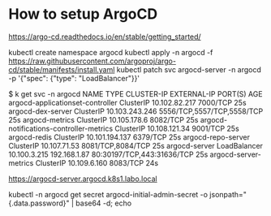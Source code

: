 # How to setup ArgoCD

https://argo-cd.readthedocs.io/en/stable/getting_started/

kubectl create namespace argocd
kubectl apply -n argocd -f https://raw.githubusercontent.com/argoproj/argo-cd/stable/manifests/install.yaml
kubectl patch svc argocd-server -n argocd -p '{"spec": {"type": "LoadBalancer"}}'


$ k get svc -n argocd
NAME                                      TYPE           CLUSTER-IP       EXTERNAL-IP    PORT(S)                      AGE
argocd-applicationset-controller          ClusterIP      10.102.82.217    <none>         7000/TCP                     25s
argocd-dex-server                         ClusterIP      10.103.243.246   <none>         5556/TCP,5557/TCP,5558/TCP   25s
argocd-metrics                            ClusterIP      10.105.178.6     <none>         8082/TCP                     25s
argocd-notifications-controller-metrics   ClusterIP      10.108.121.34    <none>         9001/TCP                     25s
argocd-redis                              ClusterIP      10.101.194.137   <none>         6379/TCP                     25s
argocd-repo-server                        ClusterIP      10.107.71.53     <none>         8081/TCP,8084/TCP            25s
argocd-server                             LoadBalancer   10.100.3.215     192.168.1.87   80:30197/TCP,443:31636/TCP   25s
argocd-server-metrics                     ClusterIP      10.109.6.160     <none>         8083/TCP                     24s


https://argocd-server.argocd.k8s1.labo.local


kubectl -n argocd get secret argocd-initial-admin-secret -o jsonpath="{.data.password}" | base64 -d; echo